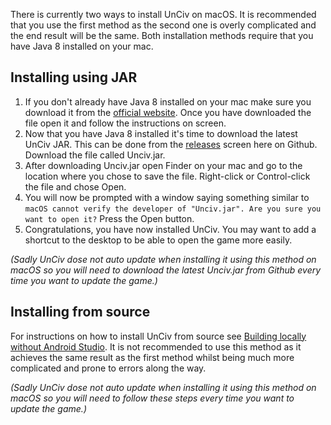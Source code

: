 There is currently two ways to install UnCiv on macOS. It is recommended that you use the first method as the second one is overly complicated and the end result will be the same. Both installation methods require that you have Java 8 installed on your mac.

## Installing using JAR

1. If you don't already have Java 8 installed on your mac make sure you download it from the [official website](https://java.com/en/download/). Once you have downloaded the file open it and follow the instructions on screen.
2. Now that you have Java 8 installed it's time to download the latest UnCiv JAR. This can be done from the [releases](https://github.com/yairm210/UnCiv/releases) screen here on Github. Download the file called Unciv.jar.
3. After downloading Unciv.jar open Finder on your mac and go to the location where you chose to save the file. Right-click or Control-click the file and chose Open.
4. You will now be prompted with a window saying something similar to `macOS cannot verify the developer of "Unciv.jar". Are you sure you want to open it?` Press the Open button.
5. Congratulations, you have now installed UnCiv. You may want to add a shortcut to the desktop to be able to open the game more easily.

_(Sadly UnCiv dose not auto update when installing it using this method on macOS so you will need to download the latest Unciv.jar from Github every time you want to update the game.)_

## Installing from source

For instructions on how to install UnCiv from source see [Building locally without Android Studio](../Developers/Building-locally-without-Android-Studio.md). It is not recommended to use this method as it achieves the same result as the first method whilst being much more complicated and prone to errors along the way.

_(Sadly UnCiv dose not auto update when installing it using this method on macOS so you will need to follow these steps every time you want to update the game.)_
